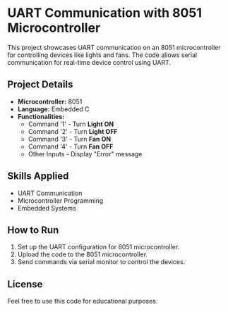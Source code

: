 # UART Communication with 8051 Microcontroller

This project showcases UART communication on an 8051 microcontroller for controlling devices like lights and fans. The code allows serial communication for real-time device control using UART.

## Project Details

- **Microcontroller:** 8051
- **Language:** Embedded C
- **Functionalities:**
  - Command '1' - Turn **Light ON**
  - Command '2' - Turn **Light OFF**
  - Command '3' - Turn **Fan ON**
  - Command '4' - Turn **Fan OFF**
  - Other Inputs - Display "Error" message

## Skills Applied

- UART Communication
- Microcontroller Programming
- Embedded Systems

## How to Run

1. Set up the UART configuration for 8051 microcontroller.
2. Upload the code to the 8051 microcontroller.
3. Send commands via serial monitor to control the devices.

## License

Feel free to use this code for educational purposes.
